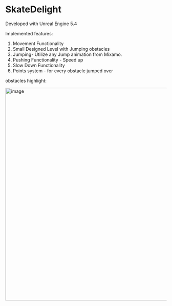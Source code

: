 # SkateDelight

Developed with Unreal Engine 5.4

Implemented features:

1. Movement Functionality
2. Small Designed Level with Jumping obstacles
3. Jumping- Utilize any Jump animation from Mixamo.
4. Pushing Functionality - Speed up
5. Slow Down Functionality
6. Points system - for every obstacle jumped over


obstacles highlight:

<img width="1066" height="664" alt="image" src="https://github.com/user-attachments/assets/9d2cdec5-f880-42ee-8583-a1657c38afe6" />

